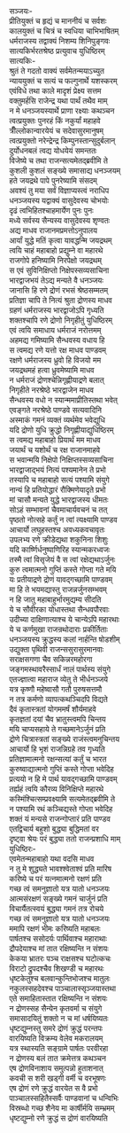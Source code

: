 सञ्जयः-   
प्रीतियुक्तं च हृद्यं च माननीयं च सर्वशः  
कालयुक्तं च चित्रं च स्वधिया चाभिभाषितम्  
धर्मराजस्य तद्वाक्यं निशम्य शिनिपुङ्गवः  
सात्यकिर्भरतश्रेष्ठ प्रत्युवाच युधिष्ठिरम्  
सात्यकिः-  
श्रुतं ते गदतो वाक्यं सर्वमेतन्मयाऽच्युत  
न्याययुक्तं च सत्यं च फल्गुनार्थे यशस्करम्  
एवंविधे तथा काले मादृशं प्रेक्ष्य सत्तम  
वक्तुमर्हसि राजेन्द्र यथा पार्थं तथैव माम्  
न मे धनञ्जयस्यार्थे प्राणा रक्ष्याः कथञ्चन  
त्वत्प्रयुक्तः पुनरहं किं नकुर्यां महाहवे  
त्रीँल्लोकान्वारयेयं च सदेवासुरमानुषम्  
त्वत्प्रयुक्तो नरेन्द्रेन्द्र किम्पुनस्तान्सुदुर्बलान्  
दुर्योधनबलं त्वद्य योधयेयं समन्ततः  
विजेष्ये च तथा राजन्सत्यमेतद्ब्रवीमि ते  
कुशली कुशलं सङ्ख्ये समासाद्य धनञ्जयम्  
हते जयद्रथे पापे पुनरेष्यामि संसदम्  
अवश्यं तु मया सर्वं विज्ञाप्यस्त्वं नराधिप  
धनञ्जयस्य यद्वाक्यं वासुदेवस्य चोभयोः  
दृढं त्वभिहितश्चाहमार्येण पुनः पुनः  
मध्ये सर्वस्य सैन्यस्य वासुदेवस्य शृण्वतः  
अद्य माधव राजानमप्रमत्तोऽनुपालय  
आर्यां युद्धे मतिं कृत्वा यावद्धन्मि जयद्रथम्  
त्वयि चाहं महाबाहो प्रद्युम्ने वा महारथे  
राजगोपे हनिष्यामि निरपेक्षो जयद्रथम्  
स एवं सुविनिक्षिप्तो निक्षेपस्सव्यसाचिना  
भारद्वाजभयं तेऽद्य मन्यते वै धनञ्जयः  
जानासि हि रणे द्रोणं रभसं श्रेष्ठसम्मतम्  
प्रतिज्ञा चापि ते नित्यं श्रुता द्रोणस्य माधव  
ग्रहणं धर्मराजस्य भारद्वाजोऽपि गृध्यति  
शक्तश्चापि रणे द्रोणो निगृहीतुं युधिष्ठिरम्  
एवं त्वयि समाधाय धर्मराजं नरोत्तमम्  
अहमद्य गमिष्यामि सैन्धवस्य वधाय हि  
स त्वमद्य रणे यत्तो रक्ष माधव पाण्डवम्  
रक्षणे धर्मराजस्य ध्रुवो हि विजयो मम  
जयद्रथमहं हत्वा ध्रुवमेष्यामि माधव  
न धर्मराजं द्रोणश्चेन्निगृह्णीयाद्रणे बलात्  
निगृहीते नरश्रेष्ठे भारद्वाजेन माधव  
सैन्धवस्य वधो न स्यान्ममाप्रीतिस्तथा भवेत्  
एवङ्गते नरश्रेष्ठे पाण्डवे सत्यवादिनि  
अस्माकं गमनं व्यक्तं व्यर्थमेव भवेद्युधि  
यदि द्रोणो युधि क्रुद्धो निगृह्णीयाद्युधिष्ठिरम्  
स त्वमद्य महाबाहो प्रियार्थं मम माधव  
जयार्थं च यशोर्थं च रक्ष राजानमाहवे  
स भवान्मयि निक्षेपो निक्षिप्तस्सव्यसाचिना  
भारद्वाजाद्भयं नित्यं पश्यमानेन ते प्रभो  
तस्यापि च महाबाहो सत्यं पश्यामि संयुगे  
नान्यं हि प्रतियोद्धारं रौक्मिणेयादृते प्रभो  
मां चासौ मन्यते युद्धे भारद्वाजस्य धीमतः  
सोऽहं सम्भावनां चैवमाचार्यवचनं च तत्  
पृष्ठतो नोत्सहे कर्तुं न त्वां त्यक्ष्यामि पाण्डव  
आचार्यो लघुहस्तश्च अवध्यकवचावृतः  
उपलभ्य रणे क्रीडेद्यथा शकुनिना शिशुः  
यदि कार्ष्णिर्धनुष्पाणिरिह स्यान्मकरध्वजः  
तस्मै त्वां विसृजेयं वै स त्वां रक्षेद्यथाऽर्जुनः  
कुरु त्वमात्मनो गुप्तिं कस्ते गोप्ता गते मयि  
यः प्रतीयाद्रणे द्रोणं यावद्गच्छामि पाण्डवम्  
मा हि ते भयमद्यास्तु राजन्नर्जुनसम्भवम्  
न हि जातु महाबाहुर्भारमुद्यम्य सीदति  
ये च सौवीरका योधास्तथा सैन्धवपौरवाः  
उदीच्या दाक्षिणात्याश्च ये चान्येऽपि महारथाः  
ये च कर्णमुखा राजन्रथोदाराः प्रकीर्तिताः  
धनञ्जयस्य क्रुद्धस्य कलां नार्हन्ति षोडशीम्  
उद्युक्ता पृथिवी राजन्ससुरासुरमानवाः  
सराक्षसगणा चैव सकिन्नरमहोरगा  
जङ्गमस्थावरैस्सार्धं नालं पार्थस्य संयुगे  
एतज्ज्ञात्वा महाराज व्येतु ते भीर्धनञ्जये  
यत्र कृष्णौ महेष्वासौ गतौ पुरुषसत्तमौ  
न तत्र कर्मणो व्यापत्कथञ्चिदपि विद्यते  
दैवं कृतास्त्रतां योगममर्षं शौर्यमाहवे  
कृतज्ञतां दयां चैव भ्रातुस्त्वमपि चिन्तय  
मयि चाप्यसहाये ते गच्छमानेऽर्जुनं प्रति  
द्रोणे चित्रास्त्रतां सङ्ख्ये राजंस्त्वमनुचिन्तय  
आचार्यो हि भृशं राजन्निग्रहे तव गृध्यति  
प्रतिज्ञामात्मनो रक्षन्सत्यां कर्तुं च भारत  
कुरुष्वाद्यात्मनो गुप्तिं कस्ते गोप्ता भवेदिह  
प्रत्ययो न हि मे पार्थ यावद्गच्छामि पाण्डवम्  
तर्ह्यहं त्वयि कौरव्य विनिक्षिप्ते महारथे  
कस्मिंश्चित्सम्प्रवक्ष्यामि सत्यमेतद्ब्रवीमि ते  
न पश्यामि रथं कञ्चिद्यस्ते गोप्ता भवेदिह  
शक्तं यं मन्यसे राजन्गोप्तारं प्रति पाण्डव  
एतद्विचार्य बहुशो बुद्ध्या बुद्धिमतां वर  
दृष्ट्वा श्रेयः परं बुद्ध्या ततो राजन्प्रशाधि माम्  
युधिष्ठिरः-   
एवमेतन्महाबाहो यथा वदसि माधव  
न तु मे शुद्ध्यते भावश्श्वेताश्वं प्रति मारिष  
करिष्ये च परं यत्नमात्मनो रक्षणं प्रति  
गच्छ त्वं समनुज्ञातो यत्र यातो धनञ्जयः  
आत्मसंरक्षणं सङ्ख्ये गमनं चार्जुनं प्रति  
विचार्यैतत्स्वयं बुद्ध्या गमनं तत्र रोचये  
गच्छ त्वं समनुज्ञातो यत्र यातो धनञ्जयः  
ममापि रक्षणं भीमः करिष्यति महाबलः  
पार्षतश्च ससोदर्यः पार्थिवाश्च महाराथाः  
द्रौपदेयाश्च मां तात रक्षिष्यन्ति न संशयः  
केकया भ्रातरः पञ्च राक्षसश्च घटोत्कचः  
विराटो द्रुपदश्चैव शिखण्डी च महारथः  
धृष्टकेतुश्च बलवान्कुन्तिभोजश्च मातुलः  
नकुलस्सहदेवश्च पाञ्चालास्सृञ्जयास्तथा  
एते समाहितास्तात रक्षिष्यन्ति न संशयः  
न द्रोणस्सह सैन्येन कृतवर्मा च संयुगे  
समासादयितुं शक्तो न च मां धर्षयिष्यतः  
धृष्टद्युम्नस्तु समरे द्रोणं क्रुद्धं परन्तपः  
वारयिष्यति विक्रम्य वेलेव मकरालयम्  
यत्र स्थास्यति सङ्ग्रामे पार्षतः परवीरहा  
न द्रोणस्य बलं तात क्रमेत्तत्र कथञ्चन  
एष द्रोणविनाशाय समुत्पन्नो हुताशनात्  
कवची स शरी खड्गी वर्मी च वरभूषणः  
एष द्रोणं रणे क्रुद्धं वारयेत स वै प्रभो  
पाञ्चालस्सहितैस्सर्वैः पाण्डवानां च धन्विभिः  
विस्रब्धो गच्छ शैनेय मा कार्षीर्मयि सम्भ्रमम्  
धृष्टद्युम्नो रणे क्रुद्धं स द्रोणं वारयिष्यति   
